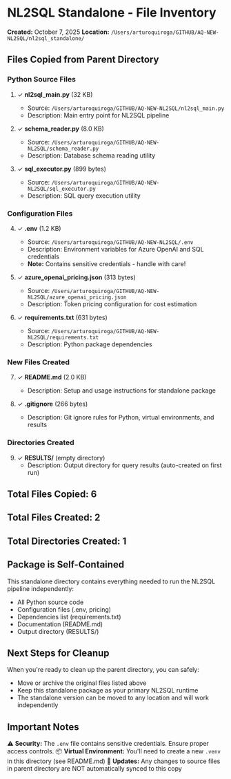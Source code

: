 # NL2SQL Standalone - File Inventory

**Created:** October 7, 2025
**Location:** `/Users/arturoquiroga/GITHUB/AQ-NEW-NL2SQL/nl2sql_standalone/`

## Files Copied from Parent Directory

### Python Source Files
1. ✓ **nl2sql_main.py** (32 KB)
   - Source: `/Users/arturoquiroga/GITHUB/AQ-NEW-NL2SQL/nl2sql_main.py`
   - Description: Main entry point for NL2SQL pipeline

2. ✓ **schema_reader.py** (8.0 KB)
   - Source: `/Users/arturoquiroga/GITHUB/AQ-NEW-NL2SQL/schema_reader.py`
   - Description: Database schema reading utility

3. ✓ **sql_executor.py** (899 bytes)
   - Source: `/Users/arturoquiroga/GITHUB/AQ-NEW-NL2SQL/sql_executor.py`
   - Description: SQL query execution utility

### Configuration Files
4. ✓ **.env** (1.2 KB)
   - Source: `/Users/arturoquiroga/GITHUB/AQ-NEW-NL2SQL/.env`
   - Description: Environment variables for Azure OpenAI and SQL credentials
   - **Note:** Contains sensitive credentials - handle with care!

5. ✓ **azure_openai_pricing.json** (313 bytes)
   - Source: `/Users/arturoquiroga/GITHUB/AQ-NEW-NL2SQL/azure_openai_pricing.json`
   - Description: Token pricing configuration for cost estimation

6. ✓ **requirements.txt** (631 bytes)
   - Source: `/Users/arturoquiroga/GITHUB/AQ-NEW-NL2SQL/requirements.txt`
   - Description: Python package dependencies

### New Files Created
7. ✓ **README.md** (2.0 KB)
   - Description: Setup and usage instructions for standalone package

8. ✓ **.gitignore** (266 bytes)
   - Description: Git ignore rules for Python, virtual environments, and results

### Directories Created
9. ✓ **RESULTS/** (empty directory)
   - Description: Output directory for query results (auto-created on first run)

## Total Files Copied: 6
## Total Files Created: 2
## Total Directories Created: 1

## Package is Self-Contained
This standalone directory contains everything needed to run the NL2SQL pipeline independently:
- All Python source code
- Configuration files (.env, pricing)
- Dependencies list (requirements.txt)
- Documentation (README.md)
- Output directory (RESULTS/)

## Next Steps for Cleanup
When you're ready to clean up the parent directory, you can safely:
- Move or archive the original files listed above
- Keep this standalone package as your primary NL2SQL runtime
- The standalone version can be moved to any location and will work independently

## Important Notes
⚠️ **Security:** The `.env` file contains sensitive credentials. Ensure proper access controls.
📦 **Virtual Environment:** You'll need to create a new `.venv` in this directory (see README.md)
🔄 **Updates:** Any changes to source files in parent directory are NOT automatically synced to this copy
